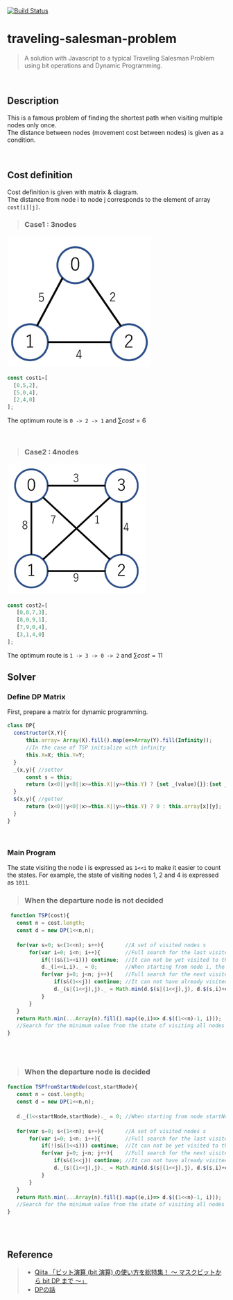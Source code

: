 [![Build Status](https://travis-ci.org/snst-lab/traveling-salesman-problem.svg?branch=master)](https://travis-ci.org/snst-lab/traveling-salesman-problem) 

traveling-salesman-problem
====
>A solution with Javascript to a typical Traveling Salesman Problem using bit operations and Dynamic Programming. 

<br>

 ## Description
 This is a famous problem of finding the shortest path when visiting multiple nodes only once.  
  The distance between nodes (movement cost between nodes) is given as a condition.

<br>

 ## Cost definition
 Cost definition is given with matrix & diagram.  
 The distance from node i to node j corresponds to the element of array `cost[i][j]`.

 >### Case1 : 3nodes
 <img src='assets/img/3nodes.jpg' height='300px'/>

  ```js
const cost1=[
    [0,5,2],
    [5,0,4],
    [2,4,0]
];
 ```
The optimum route is `0 -> 2 -> 1` and $\sum cost=6$

<br>

 >### Case2 : 4nodes
 <img src='assets/img/4nodes.jpg' height='300px'/>

 ```js
 const cost2=[
    [0,8,7,3],
    [8,0,9,1],
    [7,9,0,4],
    [3,1,4,0]
];
 ```
 The optimum route is `1 -> 3 -> 0 -> 2` and $\sum cost=11$
<br>

  ## Solver

 ### Define DP Matrix
 First, prepare a matrix for dynamic programming.
  ```js
  class DP{
	constructor(X,Y){
        this.array= Array(X).fill().map(e=>Array(Y).fill(Infinity));
        //In the case of TSP initialize with infinity
 		this.X=X; this.Y=Y;
	}
	_(x,y){ //setter
		const s = this; 
		return (x<0||y<0||x>=this.X||y>=this.Y) ? {set _(value){}}:{set _(value){s.array[x][y] = value;}} ;
	}
	$(x,y){ //getter
		return (x<0||y<0||x>=this.X||y>=this.Y) ? 0 : this.array[x][y];
	}
}
  ```

<br>

 ### Main Program

The state visiting the node i is expressed as `1<<i`  to make it easier to count the states. 
For example, the state of visiting nodes 1, 2 and 4 is expressed as `1011`.

>### When the departure node is not decided

 ```js
  function TSP(cost){
	const n = cost.length;
	const d = new DP(1<<n,n);
   
	for(var s=0; s<(1<<n); s++){       //A set of visited nodes s
		for(var i=0; i<n; i++){        //Full search for the last visited node i
			if(!(s&(1<<i))) continue;  //It can not be yet visited to the last visited node
			d._(1<<i,i)._ = 0;         //When starting from node i, the binary representation of the subset is 1 << i.
			for(var j=0; j<n; j++){    //Full search for the next visited node j 
				if(s&(1<<j)) continue; //It can not have already visited the next node to visit
				d._(s|(1<<j),j)._ = Math.min(d.$(s|(1<<j),j), d.$(s,i)+cost[i][j]);
			}
		}
	}
    return Math.min(...Array(n).fill().map((e,i)=> d.$((1<<n)-1, i))); 
    //Search for the minimum value from the state of visiting all nodes (s = 1111 ...)
}
```

<br>
<br>

>### When the departure node is decided

 ```js
function TSPfromStartNode(cost,startNode){
	const n = cost.length;
	const d = new DP(1<<n,n);

	d._(1<<startNode,startNode)._ = 0; //When starting from node startNode, the binary representation of the subset is 1 << startNode.
   
	for(var s=0; s<(1<<n); s++){       //A set of visited nodes s
		for(var i=0; i<n; i++){        //Full search for the last visited node i
			if(!(s&(1<<i))) continue;  //It can not be yet visited to the last visited node
			for(var j=0; j<n; j++){    //Full search for the next visited node j 
				if(s&(1<<j)) continue; //It can not have already visited the next node to visit
				d._(s|(1<<j),j)._ = Math.min(d.$(s|(1<<j),j), d.$(s,i)+cost[i][j]);
			}
		}
	}
    return Math.min(...Array(n).fill().map((e,i)=> d.$((1<<n)-1, i))); 
    //Search for the minimum value from the state of visiting all nodes (s = 1111 ...)
}

```

<br>
<br>

## Reference

>- [Qiita 「ビット演算 (bit 演算) の使い方を総特集！ 〜 マスクビットから bit DP まで 〜」](https://qiita.com/drken/items/7c6ff2aa4d8fce1c9361#%E5%B7%A1%E5%9B%9E%E3%82%BB%E3%83%BC%E3%83%AB%E3%82%B9%E3%83%9E%E3%83%B3%E5%95%8F%E9%A1%8C) 
>- [DPの話](http://d.hatena.ne.jp/Tayama/20111210/1323502092)